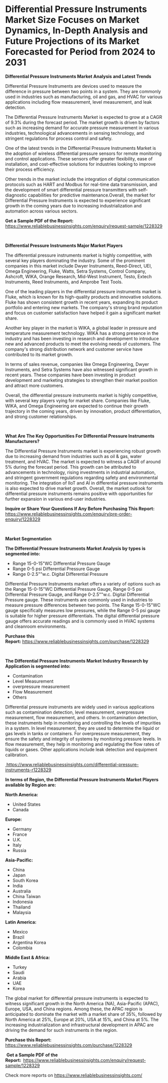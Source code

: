 <p><h1>Differential Pressure Instruments Market Size Focuses on Market Dynamics, In-Depth Analysis and Future Projections of its Market Forecasted for Period from 2024 to 2031</h1></p><p><strong>Differential Pressure Instruments Market Analysis and Latest Trends</strong></p>
<p><p>Differential Pressure Instruments are devices used to measure the difference in pressure between two points in a system. They are commonly used in industries such as manufacturing, oil and gas, and HVAC for various applications including flow measurement, level measurement, and leak detection.</p><p>The Differential Pressure Instruments Market is expected to grow at a CAGR of 9.3% during the forecast period. The market growth is driven by factors such as increasing demand for accurate pressure measurement in various industries, technological advancements in sensing technology, and stringent regulations for process control and safety.</p><p>One of the latest trends in the Differential Pressure Instruments Market is the adoption of wireless differential pressure sensors for remote monitoring and control applications. These sensors offer greater flexibility, ease of installation, and cost-effective solutions for industries looking to improve their process efficiency.</p><p>Other trends in the market include the integration of digital communication protocols such as HART and Modbus for real-time data transmission, and the development of smart differential pressure transmitters with self-diagnostic capabilities for predictive maintenance.Overall, the market for Differential Pressure Instruments is expected to experience significant growth in the coming years due to increasing industrialization and automation across various sectors.</p></p>
<p><strong>Get a Sample PDF of the Report:&nbsp;</strong> <a href="https://www.reliablebusinessinsights.com/enquiry/request-sample/1228329">https://www.reliablebusinessinsights.com/enquiry/request-sample/1228329</a></p>
<p>&nbsp;</p>
<p><strong>Differential Pressure Instruments Major Market Players</strong></p>
<p><p>The differential pressure instruments market is highly competitive, with several key players dominating the industry. Some of the prominent companies in this market include Dwyer Instruments, Reed-Direct, UEI, Omega Engineering, Fluke, Watts, Setra Systems, Control Company, Ashcroft, WIKA, Orange Research, Mid-West Instrument, Testo, Extech Instruments, Reed Instruments, and Amprobe Test Tools.</p><p>One of the leading players in the differential pressure instruments market is Fluke, which is known for its high-quality products and innovative solutions. Fluke has shown consistent growth in recent years, expanding its product portfolio and entering new markets. The company's strong brand reputation and focus on customer satisfaction have helped it gain a significant market share.</p><p>Another key player in the market is WIKA, a global leader in pressure and temperature measurement technology. WIKA has a strong presence in the industry and has been investing in research and development to introduce new and advanced products to meet the evolving needs of customers. The company's strong distribution network and customer service have contributed to its market growth.</p><p>In terms of sales revenue, companies like Omega Engineering, Dwyer Instruments, and Setra Systems have also witnessed significant growth in recent years. These companies have been investing in product development and marketing strategies to strengthen their market position and attract more customers.</p><p>Overall, the differential pressure instruments market is highly competitive, with several key players vying for market share. Companies like Fluke, WIKA, and Omega Engineering are expected to continue their growth trajectory in the coming years, driven by innovation, product differentiation, and strong customer relationships.</p></p>
<p>&nbsp;</p>
<p><strong>What Are The Key Opportunities For Differential Pressure Instruments Manufacturers?</strong></p>
<p><p>The Differential Pressure Instruments market is experiencing robust growth due to increasing demand from industries such as oil & gas, water treatment, and HVAC. The market is expected to witness a CAGR of around 5% during the forecast period. This growth can be attributed to advancements in technology, rising investments in industrial automation, and stringent government regulations regarding safety and environmental monitoring. The integration of IIoT and AI in differential pressure instruments is also expected to drive market growth. Overall, the market outlook for differential pressure instruments remains positive with opportunities for further expansion in various end-user industries.</p></p>
<p><strong>Inquire or Share Your Questions If Any Before Purchasing This Report:</strong> <a href="https://www.reliablebusinessinsights.com/enquiry/pre-order-enquiry/1228329">https://www.reliablebusinessinsights.com/enquiry/pre-order-enquiry/1228329</a></p>
<p>&nbsp;</p>
<p><strong>Market Segmentation</strong></p>
<p><strong>The Differential Pressure Instruments Market Analysis by types is segmented into:</strong></p>
<p><ul><li>Range 15-0-15"WC Differential Pressure Gauge</li><li>Range 0-5 psi Differential Pressure Gauge</li><li>Range 0-2.5""w.c. Digital Differential Pressure</li></ul></p>
<p><p>Differential Pressure Instruments market offers a variety of options such as the Range 15-0-15"WC Differential Pressure Gauge, Range 0-5 psi Differential Pressure Gauge, and Range 0-2.5""w.c. Digital Differential Pressure gauge. These instruments are commonly used in industries to measure pressure differences between two points. The Range 15-0-15"WC gauge specifically measures low pressures, while the Range 0-5 psi gauge is suitable for higher pressure differentials. The digital differential pressure gauge offers accurate readings and is commonly used in HVAC systems and cleanroom environments.</p></p>
<p><strong>Purchase this Report:&nbsp;</strong><a href="https://www.reliablebusinessinsights.com/purchase/1228329">https://www.reliablebusinessinsights.com/purchase/1228329</a></p>
<p>&nbsp;</p>
<p><strong>The Differential Pressure Instruments Market Industry Research by Application is segmented into:</strong></p>
<p><ul><li>Contamination</li><li>Level Measurement</li><li>overpressure measurement</li><li>Flow Measurement</li><li>Others</li></ul></p>
<p><p>Differential pressure instruments are widely used in various applications such as contamination detection, level measurement, overpressure measurement, flow measurement, and others. In contamination detection, these instruments help in monitoring and controlling the levels of impurities in a system. In level measurement, they are used to determine the liquid or gas levels in tanks or containers. For overpressure measurement, they ensure the safety and integrity of systems by monitoring pressure levels. In flow measurement, they help in monitoring and regulating the flow rates of liquids or gases. Other applications include leak detection and equipment calibration.</p></p>
<p><a href="https://www.reliablebusinessinsights.com/differential-pressure-instruments-r1228329">&nbsp;https://www.reliablebusinessinsights.com/differential-pressure-instruments-r1228329</a></p>
<p><strong>In terms of Region, the Differential Pressure Instruments Market Players available by Region are:</strong></p>
<p>
    <p> <strong> North America: </strong>
        <ul>
            <li>United States</li>
            <li>Canada</li>
        </ul>
        </p> 
    <p> <strong> Europe: </strong>
        <ul>
            <li>Germany</li>
            <li>France</li>
            <li>U.K.</li>
            <li>Italy</li>
            <li>Russia</li>
        </ul>
        </p> 
    <p> <strong> Asia-Pacific: </strong>
        <ul>
            <li>China</li>
            <li>Japan</li>
            <li>South Korea</li>
            <li>India</li>
            <li>Australia</li>
            <li>China Taiwan</li>
            <li>Indonesia</li>
            <li>Thailand</li>
            <li>Malaysia</li>
        </ul>
        </p> 
    <p> <strong> Latin America: </strong>
        <ul>
            <li>Mexico</li>
            <li>Brazil</li>
            <li>Argentina Korea</li>
            <li>Colombia</li>
        </ul>
        </p> 
    <p> <strong> Middle East & Africa: </strong>
        <ul>
            <li>Turkey</li>
            <li>Saudi</li>
            <li>Arabia</li>
            <li>UAE</li>
            <li>Korea</li>
        </ul>
    </p>
    </p>
<p><p>The global market for differential pressure instruments is expected to witness significant growth in the North America (NA), Asia-Pacific (APAC), Europe, USA, and China regions. Among these, the APAC region is anticipated to dominate the market with a market share of 35%, followed by North America at 25%, Europe at 20%, USA at 15%, and China at 5%. The increasing industrialization and infrastructural development in APAC are driving the demand for such instruments in the region.</p></p>
<p><strong>Purchase this Report: </strong><a href="https://www.reliablebusinessinsights.com/purchase/1228329">https://www.reliablebusinessinsights.com/purchase/1228329</a></p>
<p>&nbsp;<strong>Get a Sample PDF of the Report:&nbsp;&nbsp;</strong><a href="https://www.reliablebusinessinsights.com/enquiry/request-sample/1228329">https://www.reliablebusinessinsights.com/enquiry/request-sample/1228329</a></p>
<p><strong></strong></p>
<p>Check more reports on <a href="https://www.reliablebusinessinsights.com/">https://www.reliablebusinessinsights.com/</a></p>